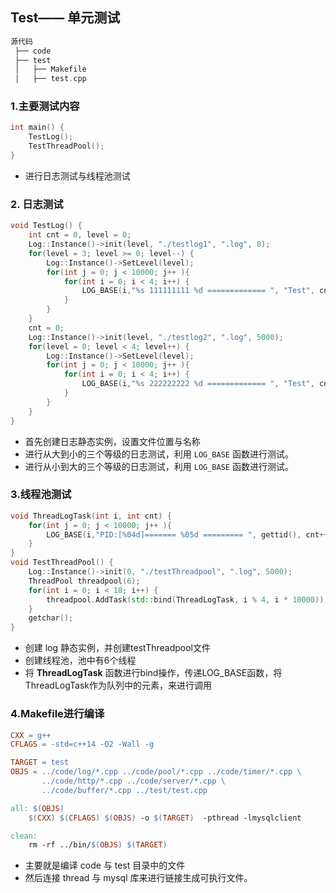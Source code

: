 ## Test—— 单元测试

```c++
源代码
 ├── code          
 ├── test
 │   ├── Makefile
 │   ├── test.cpp
```

### 1.主要测试内容

```c++
int main() {
    TestLog();
    TestThreadPool();
}
```

+ 进行日志测试与线程池测试

### 2. 日志测试

```c++
void TestLog() {
    int cnt = 0, level = 0;
    Log::Instance()->init(level, "./testlog1", ".log", 0);
    for(level = 3; level >= 0; level--) {
        Log::Instance()->SetLevel(level);
        for(int j = 0; j < 10000; j++ ){
            for(int i = 0; i < 4; i++) {
                LOG_BASE(i,"%s 111111111 %d ============= ", "Test", cnt++);
            }
        }
    }
    cnt = 0;
    Log::Instance()->init(level, "./testlog2", ".log", 5000);
    for(level = 0; level < 4; level++) {
        Log::Instance()->SetLevel(level);
        for(int j = 0; j < 10000; j++ ){
            for(int i = 0; i < 4; i++) {
                LOG_BASE(i,"%s 222222222 %d ============= ", "Test", cnt++);
            }
        }
    }
}
```

+ 首先创建日志静态实例，设置文件位置与名称
+ 进行从大到小的三个等级的日志测试，利用 `LOG_BASE` 函数进行测试。
+ 进行从小到大的三个等级的日志测试，利用 `LOG_BASE` 函数进行测试。

### 3.线程池测试

```c++
void ThreadLogTask(int i, int cnt) {
    for(int j = 0; j < 10000; j++ ){
        LOG_BASE(i,"PID:[%04d]======= %05d ========= ", gettid(), cnt++);
    }
}
void TestThreadPool() {
    Log::Instance()->init(0, "./testThreadpool", ".log", 5000);
    ThreadPool threadpool(6);
    for(int i = 0; i < 18; i++) {
        threadpool.AddTask(std::bind(ThreadLogTask, i % 4, i * 10000));
    }
    getchar();
}
```

+ 创建 log 静态实例，并创建testThreadpool文件
+ 创建线程池，池中有6个线程
+ 将 **ThreadLogTask** 函数进行bind操作，传递LOG_BASE函数，将ThreadLogTask作为队列中的元素，来进行调用

### 4.Makefile进行编译

```makefile
CXX = g++
CFLAGS = -std=c++14 -O2 -Wall -g 

TARGET = test
OBJS = ../code/log/*.cpp ../code/pool/*.cpp ../code/timer/*.cpp \
       ../code/http/*.cpp ../code/server/*.cpp \
       ../code/buffer/*.cpp ../test/test.cpp

all: $(OBJS)
	$(CXX) $(CFLAGS) $(OBJS) -o $(TARGET)  -pthread -lmysqlclient

clean:
	rm -rf ../bin/$(OBJS) $(TARGET)
```

+ 主要就是编译 code 与 test 目录中的文件
+ 然后连接 thread 与 mysql 库来进行链接生成可执行文件。